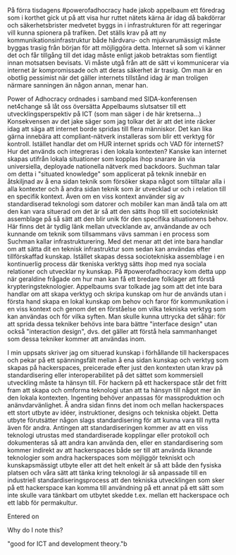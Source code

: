 På förra tisdagens #powerofadhocracy hade jakob appelbaum ett föredrag som i korthet gick ut på att visa hur ruttet nätets kärna är idag då bakdörrar och säkerhetsbrister medvetet byggs in i infrastrukturen för att regeringar vill kunna spionera på trafiken. Det ställs krav på att ny kommunikationsinfrastruktur både hårdvaru- och mjukvarumässigt måste byggas trasig från början för att möjliggöra detta. Internet så som vi känner det och får tillgång till det idag måste enligt jakob betraktas som fientligt innan motsatsen bevisats. Vi måste utgå från att de sätt vi kommunicerar via internet är kompromissade och att deras säkerhet är trasig. Om man är en obotlig pessimist när det gäller internets tillstånd idag är man troligen närmare sanningen än någon annan, menar han.

Power of Adhocracy ordnades i samband med SIDA-konferensen net4change så låt oss översätta Appelbaums slutsatser till ett utvecklingsperspektiv på ICT (som man säger i de här kretserna...) Konsekvensen av det jake säger som jag tolkar det är att det inte räcker idag att säga att internet borde spridas till flera människor. Det kan lika gärna innebära att compliant-nätverk installeras som blir ett verktyg för kontroll. Istället handlar det om HUR internet sprids och VAD för internetS? Hur det används och integreras i den lokala kontexten? Kanske kan internet skapas utifrån lokala situationer som kopplas ihop snarare än via universiella, deployade nationella nätverk med backdoors. Suchman talar om detta i "situated knowledge" som applicerat på teknik innebär en åtskiljnad av å ena sidan teknik som försöker skapa något som tilltalar alla i alla kontexter och å andra sidan teknik som är utvecklad ur och i relation till en specifik kontext. Även om en viss kontext använder sig av standardiserad teknologi som datorer och mobiler kan man ändå tala om att den kan vara situerad om det är så att den sätts ihop till ett sociotekniskt assemblage på så sätt att den blir unik för den specifika situationens behov. Här finns det är tydlig länk mellan utvecklande av, användande av och kunnande om teknik som tillsammans vävs samman i en process som Suchman kallar infrastrukturering. Med det menar att det inte bara handlar om att sätta dit en teknisk infrastruktur som sedan kan användas efter tillförskaffad kunskap. Istället skapas dessa sociotekniska assemblage i en kontinuerlig process där tkeniska verktyg sätts ihop med nya sociala relationer och utvecklar ny kunskap. På #powerofadhocracy kom detta upp när geraldine frågade om hur man kan få ett bredare folklager att förstå krypteringsteknologier. Appelbaums svar tolkade jag som att det inte bara handlar om att skapa verktyg och skripa kunskap om hur de används utan i första hand skapa en lokal kunskap om behov och faror för kommunikation i en viss kontext och genom det en förståelse om vilka tekniska verktyg som kan användas och för vilka syften. Man skulle kunna uttrycka det såhär: för att sprida dessa tekniker behövs inte bara bättre "interface design" utan också "interaction design", dvs. det gäller att förstå hela sammanhanget som dessa tekniker kommer att användas inom.

I min uppsats skriver jag om situerad kunskap i förhållande till hackerspaces och pekar på ett spänningsfält mellan å ena sidan kunskap och verktyg som skapas på hackerspaces, preicerade efter just den kontexten utan krav på standardisering eller interoperabilitet på det sättet som kommersiell utveckling måste ta hänsyn till. För hackern på ett hackerspace står det fritt fram att skapa och omforma teknologi utan att ta hänsyn till något mer än den lokala kontexten. Ingenting behöver anpassas för massproduktion och anänvdarvänlighet. Å andra sidan finns det inom och mellan hackerspaces ett stort utbyte av idéer, instruktioner, designs och tekniska objekt. Detta utbyte förutsätter någon slags standardisering för att kunna vara till nytta även för andra. Antingen att standardiseringen kommer av att en viss teknologi utrustas med standardiserade kopplingar eller protokoll och dokumenteras så att andra kan använda den, eller en standardisering som kommer indirekt av att hackerspaces både ser till att använda liknande teknologier som andra hackerspaces som möjliggör tekniskt och kunskapsmässigt utbyte eller att det helt enkelt är så att både den fysiska platsen och våra sätt att tänka kring teknologi är så anpassade till en industriell standardiseringsprocess att den tekniska utvecklingen som sker på ett hackerspace kan komma till användning på ett annat på ett sätt som inte skulle vara tänkbart om utbytet skedde t.ex. mellan ett hackerspace och ett labb för permakultur.

Entered on

  Why do I note this?

  "good for ICT and development theory."b

